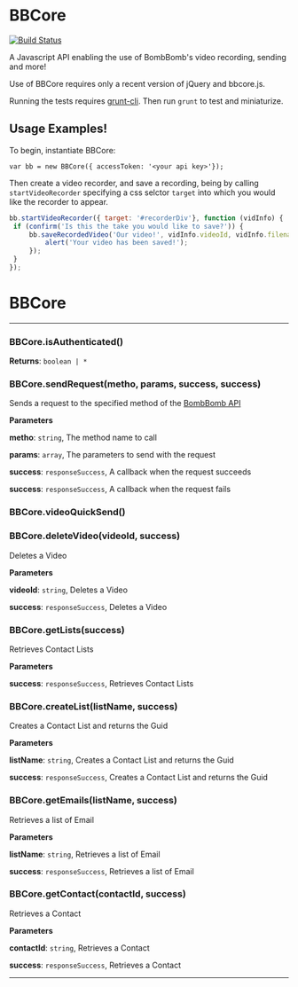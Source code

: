 # BBCore

[![Build Status](https://travis-ci.org/bombbomb/BBCore.svg?branch=master)](https://travis-ci.org/bombbomb/BBCore)

A Javascript API enabling the use of BombBomb's video recording, sending and more!

Use of BBCore requires only a recent version of jQuery and bbcore.js.

Running the tests requires [grunt-cli](https://github.com/gruntjs/grunt-cli). Then run `grunt` to test and miniaturize.
## Usage Examples!

To begin, instantiate BBCore:

    var bb = new BBCore({ accessToken: '<your api key>'});
    
Then create a video recorder, and save a recording, being by calling `startVideoRecorder` specifying a css selctor `target` into which you would like the recorder to appear.

```javascript
bb.startVideoRecorder({ target: '#recorderDiv'}, function (vidInfo) {
 if (confirm('Is this the take you would like to save?')) {
     bb.saveRecordedVideo('Our video!', vidInfo.videoId, vidInfo.filename, function (data) {
         alert('Your video has been saved!');
     });
 }
});
```
# BBCore





* * *

### BBCore.isAuthenticated() 

**Returns**: `boolean | *`


### BBCore.sendRequest(metho, params, success, success) 

Sends a request to the specified method of the [BombBomb API](//bombbomb.com/api)

**Parameters**

**metho**: `string`, The method name to call

**params**: `array`, The parameters to send with the request

**success**: `responseSuccess`, A callback when the request succeeds

**success**: `responseSuccess`, A callback when the request fails



### BBCore.videoQuickSend() 



### BBCore.deleteVideo(videoId, success) 

Deletes a Video

**Parameters**

**videoId**: `string`, Deletes a Video

**success**: `responseSuccess`, Deletes a Video



### BBCore.getLists(success) 

Retrieves Contact Lists

**Parameters**

**success**: `responseSuccess`, Retrieves Contact Lists



### BBCore.createList(listName, success) 

Creates a Contact List and returns the Guid

**Parameters**

**listName**: `string`, Creates a Contact List and returns the Guid

**success**: `responseSuccess`, Creates a Contact List and returns the Guid



### BBCore.getEmails(listName, success) 

Retrieves a list of Email

**Parameters**

**listName**: `string`, Retrieves a list of Email

**success**: `responseSuccess`, Retrieves a list of Email



### BBCore.getContact(contactId, success) 

Retrieves a Contact

**Parameters**

**contactId**: `string`, Retrieves a Contact

**success**: `responseSuccess`, Retrieves a Contact




* * *










